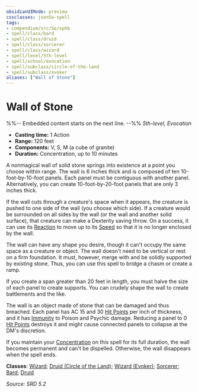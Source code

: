 ```yaml
---
obsidianUIMode: preview
cssclasses: json5e-spell
tags:
- compendium/src/5e/xphb
- spell/class/bard
- spell/class/druid
- spell/class/sorcerer
- spell/class/wizard
- spell/level/5th-level
- spell/school/evocation
- spell/subclass/circle-of-the-land
- spell/subclass/evoker
aliases: ["Wall of Stone"]
---
```

# Wall of Stone
%%-- Embedded content starts on the next line. --%%
*5th-level, Evocation*  

- **Casting time:** 1 Action
- **Range:** 120 feet
- **Components:** V, S, M (a cube of granite)
- **Duration:** Concentration, up to 10 minutes

A nonmagical wall of solid stone springs into existence at a point you choose within range. The wall is 6 inches thick and is composed of ten 10-foot-by-10-foot panels. Each panel must be contiguous with another panel. Alternatively, you can create 10-foot-by-20-foot panels that are only 3 inches thick.

If the wall cuts through a creature's space when it appears, the creature is pushed to one side of the wall (you choose which side). If a creature would be surrounded on all sides by the wall (or the wall and another solid surface), that creature can make a Dexterity saving throw. On a success, it can use its [Reaction](rules/variant-rules/reaction-xphb.md) to move up to its [Speed](rules/variant-rules/speed-xphb.md) so that it is no longer enclosed by the wall.

The wall can have any shape you desire, though it can't occupy the same space as a creature or object. The wall doesn't need to be vertical or rest on a firm foundation. It must, however, merge with and be solidly supported by existing stone. Thus, you can use this spell to bridge a chasm or create a ramp.

If you create a span greater than 20 feet in length, you must halve the size of each panel to create supports. You can crudely shape the wall to create battlements and the like.

The wall is an object made of stone that can be damaged and thus breached. Each panel has AC 15 and 30 [Hit Points](rules/variant-rules/hit-points-xphb.md) per inch of thickness, and it has [Immunity](rules/variant-rules/immunity-xphb.md) to Poison and Psychic damage. Reducing a panel to 0 [Hit Points](rules/variant-rules/hit-points-xphb.md) destroys it and might cause connected panels to collapse at the DM's discretion.

If you maintain your [Concentration](rules/conditions.md#Concentration) on this spell for its full duration, the wall becomes permanent and can't be dispelled. Otherwise, the wall disappears when the spell ends.

**Classes**: [Wizard](compendium/lists/list-spells-classes-wizard.md); [Druid (Circle of the Land)](compendium/lists/list-spells-classes-druid-xphb-circle-of-the-land-xphb.md "subclass=XPHB;class=XPHB"); [Wizard (Evoker)](compendium/lists/list-spells-classes-wizard-xphb-evoker-xphb.md "subclass=XPHB;class=XPHB"); [Sorcerer](compendium/lists/list-spells-classes-sorcerer.md); [Bard](compendium/lists/list-spells-classes-bard.md); [Druid](compendium/lists/list-spells-classes-druid.md)

*Source: SRD 5.2*